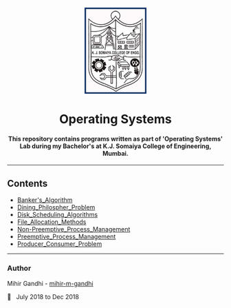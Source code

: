 <p align="center">
 <img height=200px src="./kjsce.jpg" alt="KJSCE">
</p>

<h1 align="center">Operating Systems</h1>

<div align="center">
<h4> This repository contains programs written as part of 'Operating Systems' Lab during my Bachelor's at K.J. Somaiya College of Engineering, Mumbai.</h4> 
</div>

------------------------------------------
## Contents

* [Banker's_Algorithm](./Banker's_Algorithm)
* [Dining_Philospher_Problem](./Dining_Philospher_Problem)
* [Disk_Scheduling_Algorithms](./Disk_Scheduling_Algorithms)
* [File_Allocation_Methods](./File_Allocation_Methods)
* [Non-Preemptive_Process_Management](./Non-Preemptive_Process_Management)
* [Preemptive_Process_Management](./Preemptive_Process_Management)
* [Producer_Consumer_Problem](./Producer_Consumer_Problem)

------------------------------------------
### Author
Mihir Gandhi - [mihir-m-gandhi](https://github.com/mihir-m-gandhi)

:date: &nbsp; July 2018 to Dec 2018

